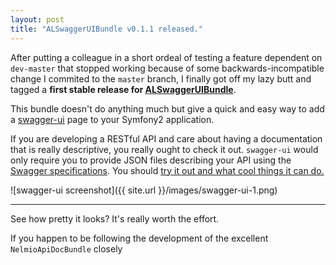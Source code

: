 ```yaml
---
layout: post
title: "ALSwaggerUIBundle v0.1.1 released."
---
```


After putting a colleague in a short ordeal of testing a feature dependent on `dev-master` that stopped working because of some
backwards-incompatible change I commited to the `master` branch, I finally got off my lazy butt and tagged
a __first stable release for [ALSwaggerUIBundle](https://github.com/activelamp/swagger-ui-bundle)__.

This bundle doesn't do anything much but give a quick and easy way to add a [swagger-ui](https://github.com/wordnik/swagger-ui) page to
your Symfony2 application.

If you are developing a RESTful API and care about having a documentation that is
really descriptive, you really ought to check it out. `swagger-ui` would only require you to provide JSON files
describing your API using the [Swagger specifications](https://github.com/wordnik/swagger-spec).
You should [try it out and what cool things it can do.](http://petstore.swagger.wordnik.com/)


![swagger-ui screenshot]({{ site.url }}/images/swagger-ui-1.png)

<hr>

See how pretty it looks? It's really worth the effort.

If you happen to be following the development of the excellent `NelmioApiDocBundle` closely